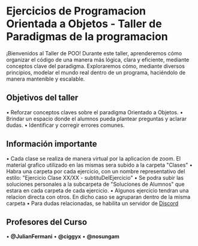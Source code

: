 # Ejercicios de Programacion Orientada a Objetos - Taller de Paradigmas de la programacion

¡Bienvenidos al Taller de POO! Durante este taller, aprenderemos cómo organizar el código de una manera más lógica, clara y eficiente, mediante conceptos clave del paradigma. Exploraremos cómo, mediante diversos principios, modelar el mundo real dentro de un programa, haciéndolo de manera mantenible y escalable.

## Objetivos del taller 

• Reforzar conceptos claves sobre el paradigma Orientado a Objetos.
• Brindar un espacio donde el alumnos pueda plantear preguntas y aclarar dudas.
• Identificar y corregir errores comunes.

## Información importante

• Cada clase se realiza de manera virtual por la aplicacion de zoom. El material grafico utilizado en las mismas sera subido a la carpeta "Clases"
• Habra una carpeta por cada ejercicio, con un nombre representativo del estilo: "Ejercicio Clase XX/XX - subtituDelEjercicio"
• Se podra subir las soluciones personales a la subcarpeta de "Soluciones de Alumnos" que estara en cada carpeta de cada ejercicio.
• Algunos ejercicio tendran una relacion directa con otros. En dicho caso se agruparan dentro de la misma carpeta
• Para dudas relacionadas, se habilita un servidor de [Discord](https://discord.gg/P2rrddnm)  

## Profesores del Curso
• **@JulianFermani**
• **@ciggyx**
• **@nosungam**

